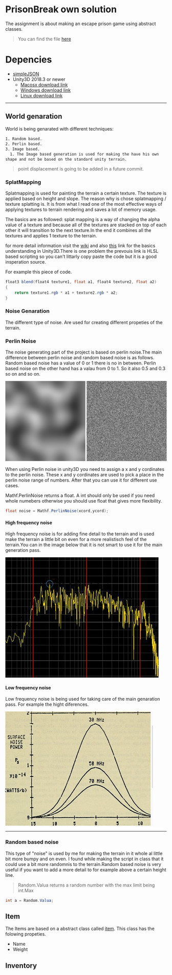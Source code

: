 # PrisonBreak own solution
The assignment is about making an escape prison game using abstract classes.
  > You can find the file [here]()

# Depencies
* [simpleJSON](http://wiki.unity3d.com/index.php/SimpleJSON)
* Unity3D 2018.3 or newer
    * [Macosx download link](https://store.unity.com/download/thank-you?thank-you=personal&os=osx&nid=1370)
    * [Windows download link](https://store.unity.com/download/thank-you?thank-you=personal&os=win&nid=1370)
    * [Linux download link](https://forum.unity.com/threads/unity-on-linux-release-notes-and-known-issues.350256/page-2)
****
## World genaration
World is being genarated with different techniques:

    1. Random based.
    2. Perlin based.
    3. Image based.
      1. The Image based generation is used for making the have his own shape and not be based on the standard unity terrain.
> point displacement is going to be added in a future commit.

### SplatMapping
Splatmapping is used for painting the terrain a certain texture.
The texture is applied based on height and slope. The reason why is chose splatmapping / texture splatting is. It is from what I read one of the most effective ways of applying textures to terrain rendering and saves a lot of memory usage.

The basics are as followed: splat mapping is a way of changing the alpha value of a texture and because all of the textures are stacked on top of each other it will transition to the next texture.In the end it combines all the textures and applies 1 texture to the terrain.

for more detail information visit the [wiki](https://en.wikipedia.org/wiki/Texture_splatting)
and also [this](http://www.gamasutra.com/blogs/AndreyMishkinis/20130716/196339/Advanced_Terrain_Texture_Splatting.php) link for the basics understanding in Unity3D.There is one problem the prevouis link is HLSL based scripting so you can't littarly copy paste the code but it is a good insperation source.

For example this piece of code.

```c#
float3 blend(float4 texture1, float a1, float4 texture2, float a2)
{
    return texture1.rgb * a1 + texture2.rgb * a2;
}
```

### Noise Genaration
The different type of noise. Are used for creating different propeties of the terrain.

### Perlin Noise
The noise generating part of the project is based on perlin noise.The main difference between perlin noise and random based noise is as follows. Random based noise has a value of 0 or 1 there is no in between. Perlin based noise on the other hand has a valau from 0 to 1. So it also 0.5 and 0.3 so on and so on.

<p align="left">
    <img src="ReadmePic/PerlinBased.png" width=250 title="Perlin based noise example">
    <img src="ReadmePic/RandomBased.png" width=250 title="Random based noise example">
</p>

When using Perlin noise in unity3D you need to assign a x and y cordinates to the perlin noise.
These x and y cordinates are used to pick a place in the perlin noise range of numbers. After that you can use it for different use cases.

Mathf.PerlinNoise returns a float. A int should only be used if you need whole numebers otherwise you should use float that gives more flexibility.

```c#
float noise = Mathf.PerlinNoise(xcord,ycord);
```

#### High frequency noise

High frequency noise is for adding fine detail to the terrain and is used make the terrain a little bit on even for a more realistisch feel of the terrain.You can in the image below that it is not smart to use it for the main generation pass.

![High Frequency noise](ReadmePic/highfrec.jpg?raw=true "example of high Freqeuncy noise ")

#### Low frequency noise
Low frequency noise is being used for taking care of the main genaration pass. For example the hight diferences.

![Low Frequency noise](ReadmePic/lowfrec.jpg)
****

### Random based noise
This type of "noise" is used by me for making the terrain in it whole al little bit more bumpy and on even. I found while making the script in class that it could use a bit more randomnis to the terrain.Random based noise is very useful if you want to add a more detail to for example above a certain height line.

> Random.Valua returns a random number with the max limit being int.Max

```c#
int a = Random.Valua;
```

## Item
The Items are based on a abstract class called [item](google.com). This class has the folowing propeties.

  * Name
  * Weight

## Inventory
